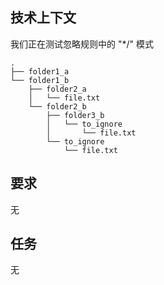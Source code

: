 ## 技术上下文

我们正在测试忽略规则中的 "*/" 模式

```
.
├── folder1_a
└── folder1_b
    ├── folder2_a
    │   └── file.txt
    └── folder2_b
        ├── folder3_b
        │   └── to_ignore
        │       └── file.txt
        └── to_ignore
            └── file.txt

```

## 要求

无

## 任务

无